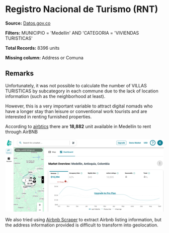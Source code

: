 # Registro Nacional de Turismo (RNT)

**Source:** [Datos.gov.co](https://www.datos.gov.co/d/thwd-ivmp)

**Filters:** MUNICIPIO = 'Medellin' AND 'CATEGORIA = 'VIVIENDAS TURISTICAS' 

**Total Records:** 8396 units

**Missing column:** Address or Comuna 

## Remarks ## 

Unfortunately, it was not possible to calculate the number of VILLAS TURISTICAS by subcategory in each commune due to the lack of location information (such as the neighborhood at least).

However, this is a very important variable to attract digital nomads who have a longer stay than leisure or conventional work tourists and are interested in renting furnished properties.

According to [airbtics](https://app.airbtics.com/airbnb-data/columbia/0/medellin,%20antioquia,%20colombia) there are **18,882** unit available in Medellin to rent through AirBNB

![](data/rnt/Airbnb_Medellin_Nov2024.png)

We also tried using [Airbnb Scraper](https://apify.com/onidivo/airbnb-scraper) to extract Airbnb listing information, but the address information provided is difficult to transform into geolocation.
